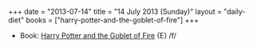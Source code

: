 +++
date = "2013-07-14"
title = "14 July 2013 (Sunday)"
layout = "daily-diet"
books = ["harry-potter-and-the-goblet-of-fire"]
+++


* Book: [Harry Potter and the Goblet of Fire](/books/harry-potter-and-the-goblet-of-fire) {E} /f/